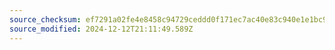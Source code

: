 ```yaml
---
source_checksum: ef7291a02fe4e8458c94729ceddd0f171ec7ac40e83c940e1e1bc9c75a41a234
source_modified: 2024-12-12T21:11:49.589Z
---
```


